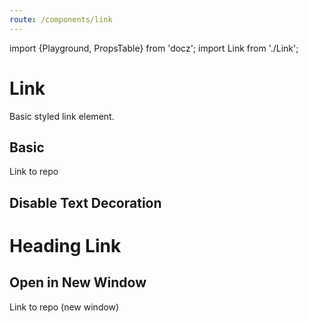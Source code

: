 ```yaml
---
route: /components/link
---
```


import {Playground, PropsTable} from 'docz';
import Link from './Link';

# Link

Basic styled link element.

<PropsTable of={Link} />

## Basic

<Playground>
  <Link href="https://github.com/chrisrzhou/ui">Link to repo</Link>
</Playground>

## Disable Text Decoration

<Playground>
  <Link
    disableTextDecoration
    href="https://github.com/chrisrzhou/ui">
    <h1>Heading Link</h1>
  </Link>
</Playground>

## Open in New Window

<Playground>
  <Link href="https://github.com/chrisrzhou/ui" target="_blank">
    Link to repo (new window)
  </Link>
</Playground>
